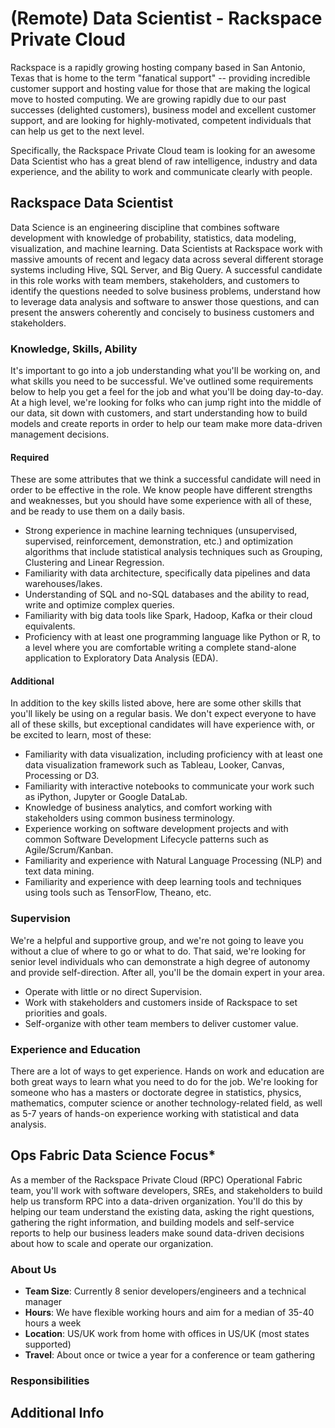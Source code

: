 # (Remote) Data Scientist - Rackspace Private Cloud

Rackspace is a rapidly growing hosting company based in San Antonio, Texas
that is home to the term "fanatical support" -- providing incredible customer support
and hosting value for those that are making the logical move to hosted computing.
We are growing rapidly due to our past successes (delighted customers), business model 
and excellent customer support, and are looking for highly-motivated, competent individuals 
that can help us get to the next level.

Specifically, the Rackspace Private Cloud team is looking for an awesome Data Scientist 
who has a great blend of raw intelligence, industry and data experience, and the ability to 
work and communicate clearly with people.

## Rackspace Data Scientist

Data Science is an engineering discipline that combines software development with
knowledge of probability, statistics, data modeling, visualization, and machine
learning.  Data Scientists at Rackspace work with massive amounts of recent
and legacy data across several different storage systems including Hive, SQL
Server, and Big Query.  A successful candidate in this role works with team
members, stakeholders, and customers to identify the questions needed to solve
business problems, understand how to leverage data analysis and software to
answer those questions, and can present the answers coherently and concisely to
business customers and stakeholders.

### Knowledge, Skills, Ability

It's important to go into a job understanding what you'll be working on, and what
skills you need to be successful.  We've outlined some requirements below to
help you get a feel for the job and what you'll be doing day-to-day.  At a high
level, we're looking for folks who can jump right into the middle of our data,
sit down with customers, and start understanding how to build models and create
reports in order to help our team make more data-driven management decisions.

#### Required

These are some attributes that we think a successful candidate will need in order
to be effective in the role.  We know people have different strengths and
weaknesses, but you should have some experience with all of these, and be ready
to use them on a daily basis.

  - Strong experience in machine learning techniques (unsupervised, supervised, reinforcement, 
    demonstration, etc.) and optimization algorithms that include statistical analysis techniques 
    such as Grouping, Clustering and Linear Regression.
  - Familiarity with data architecture, specifically data pipelines and data warehouses/lakes.
  - Understanding of SQL and no-SQL databases and the ability to read, write and
    optimize complex queries.
  - Familiarity with big data tools like Spark, Hadoop, Kafka or their cloud equivalents.
  - Proficiency with at least one programming language like Python or R, to a
    level where you are comfortable writing a complete stand-alone application
    to Exploratory Data Analysis (EDA).

#### Additional

In addition to the key skills listed above, here are some other skills that
you'll likely be using on a regular basis.  We don't expect everyone to have all
of these skills, but exceptional candidates will have experience with, or be
excited to learn, most of these:

  - Familiarity with data visualization, including proficiency with at least one
    data visualization framework such as Tableau, Looker, Canvas, Processing or D3.
  - Familiarity with interactive notebooks to communicate your work such as iPython, 
    Jupyter or Google DataLab.
  - Knowledge of business analytics, and comfort working with stakeholders using
    common business terminology.
  - Experience working on software development projects and with common Software Development
    Lifecycle patterns such as Agile/Scrum/Kanban.
  - Familiarity and experience with Natural Language Processing (NLP) and text data mining.
  - Familiarity and experience with deep learning tools and techniques using tools such as 
    TensorFlow, Theano, etc.

### Supervision

We're a helpful and supportive group, and we're not going to leave you without a
clue of where to go or what to do.  That said, we're looking for senior level
individuals who can demonstrate a high degree of autonomy and provide
self-direction.  After all, you'll be the domain expert in your area.

  - Operate with little or no direct Supervision.
  - Work with stakeholders and customers inside of Rackspace to set priorities
    and goals.
  - Self-organize with other team members to deliver customer value.

### Experience and Education

There are a lot of ways to get experience.  Hands on work and education are both
great ways to learn what you need to do for the job.  We're looking for someone who
has a masters or doctorate degree in statistics, physics, mathematics, computer science 
or another technology-related field, as well as 5-7 years of hands-on experience working
with statistical and data analysis.

## Ops Fabric Data Science Focus*

As a member of the Rackspace Private Cloud (RPC) Operational Fabric team, you'll
work with software developers, SREs, and stakeholders to build help us transform
RPC into a data-driven organization.  You'll do this by helping our team
understand the existing data, asking the right questions, gathering the right
information, and building models and self-service reports to help our business
leaders make sound data-driven decisions about how to scale and operate our
organization.

### About Us

- **Team Size**: Currently 8 senior developers/engineers and a technical manager
- **Hours**: We have flexible working hours and aim for a median of 35-40 hours a week
- **Location**: US/UK work from home with offices in US/UK (most states supported)
- **Travel**: About once or twice a year for a conference or team gathering

### Responsibilities

## Additional Info